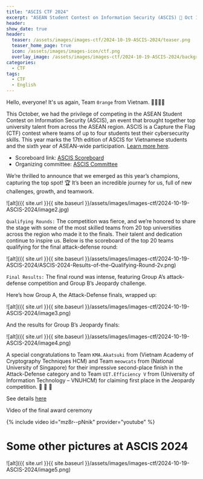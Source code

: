 ```yaml
---
title: "ASCIS CTF 2024"
excerpt: "ASEAN Student Contest on Information Security (ASCIS) 🐻 Oct 19, 2024(Sat) 8:30 a.m.-16:30 p.m. 💻 We’re thrilled to announce that we emerged as this year’s champions, capturing the top spot! 🏆"
header:
show_date: true
header:
  teaser: /assets/images/images-ctf/2024-10-19-ASCIS-2024/teaser.png
  teaser_home_page: true
  icon: /assets/images/images-icon/ctf.png
  overlay_image: /assets/images/images-ctf/2024-10-19-ASCIS-2024/background.png
categories:
  - CTF
tags:
  - CTF
  - English
---
```


Hello, everyone! It's us again, Team `0range` from Vietnam. 🐻🐥🐰🎶

This October, we had the privilege of competing in the ASEAN Student Contest on Information Security (ASCIS), an event that brought together top university talent from across the ASEAN region. ASCIS is a Capture the Flag (CTF) contest where teams of up to four students test their cybersecurity skills. This year marks the 17th edition of ASCIS for Vietnamese students and the sixth year of ASEAN-wide participation. [Learn more here](https://ctf.vnisa.org.vn/).

- Scoreboard link: [ASCIS Scoreboard](https://ascis.vn/scoreboard)
- Organizing committee: [ASCIS Committee](https://ascis.vnisa.org.vn/en)

We’re thrilled to announce that we emerged as this year’s champions, capturing the top spot! 🏆 It’s been an incredible journey for us, full of new challenges, growth, and teamwork.

![alt]({{ site.url }}{{ site.baseurl }}/assets/images/images-ctf/2024-10-19-ASCIS-2024/image2.jpg)

`Qualifying Rounds:`
The competition was fierce, and we’re honored to share the stage with some of the most skilled teams from 20 top universities across the region who made it to the finals. Their talent and dedication continue to inspire us. Below is the scoreboard of the top 20 teams qualifying for the final attack-defense round:

![alt]({{ site.url }}{{ site.baseurl }}/assets/images/images-ctf/2024-10-19-ASCIS-2024/ASCIS-2024-Results-of-the-Qualifying-Round-2v.png)

`Final Results:`
The final round was intense, featuring Group A’s attack-defense competition and Group B’s Jeopardy challenge.

Here’s how Group A, the Attack-Defense finals, wrapped up:

![alt]({{ site.url }}{{ site.baseurl }}/assets/images/images-ctf/2024-10-19-ASCIS-2024/image3.png)

And the results for Group B’s Jeopardy finals:

![alt]({{ site.url }}{{ site.baseurl }}/assets/images/images-ctf/2024-10-19-ASCIS-2024/image4.png)

A special congratulations to Team `KMA.Akatsuki` from (Vietnam Academy of Cryptography Techniques HCM) and Team `meowcats` from (National University of Singapore) for their impressive second-place finish in the Attack-Defense category and to Team `UIT.Efficiency V` from (University of Information Technology – VNUHCM) for claiming first place in the Jeopardy competition. 💖 💖 💖

See details [here](https://ascis.vnisa.org.vn/en/results-of-the-final-round-of-asean-student-contest-on-information-security-2024/)

Video of the final award ceremony

{% include video id="mz8r--pNnik" provider="youtube" %}

# Some other pictures at ASCIS 2024

![alt]({{ site.url }}{{ site.baseurl }}/assets/images/images-ctf/2024-10-19-ASCIS-2024/image5.png)






